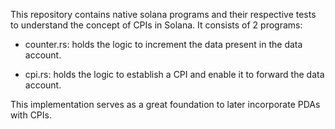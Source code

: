 This repository contains native solana programs and their respective tests to understand the concept of CPIs in Solana. It consists of 2 programs:

- counter.rs: holds the logic to increment the data present in the data account.

- cpi.rs: holds the logic to establish a CPI and enable it to forward the data account.

This implementation serves as a great foundation to later incorporate PDAs with CPIs.
